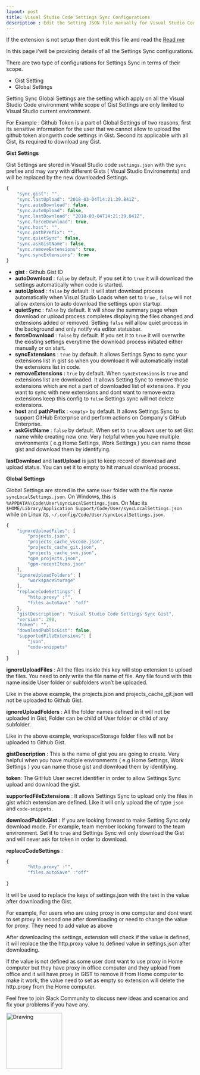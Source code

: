 ```yaml
---
layout: post
title: Visual Studio Code Settings Sync Configurations
description : Edit the Setting JSON file manually for Visual Studio Code Settings Sync.
---
```


If the extension is not setup then dont edit this file and read the [Read me](http://shanalikhan.github.io/2015/12/15/Visual-Studio-Code-Sync-Settings.html)


In this page i'will be providing details of all the Settings Sync configurations.

There are two type of configurations for Settings Sync in terms of their scope.

* Gist Setting
* Global Settings

Setting Sync Global Settings are the setting which apply on all the Visual Studio Code environment while scope of Gist Settings are only limited to Visual Studio current environment.

For Example : Github Token is a part of Global Settings of two reasons, first its sensitive information for the user that we cannot allow to upload the github token alongwith code settings in Gist. Second its applicable with all Gist, its required to download any Gist.

**Gist Settings**

Gist Settings are stored in Visual Studio code `settings.json` with the `sync` prefixe and may vary with different Gists ( Visual Studio Environemnts) and will be replaced by the new downloaded Settings.

```javascript
{
    "sync.gist": "",
    "sync.lastUpload": "2018-03-04T14:21:39.841Z",
    "sync.autoDownload": false,
    "sync.autoUpload": false,
    "sync.lastDownload": "2018-03-04T14:21:39.841Z",
    "sync.forceDownload": true,
    "sync.host": "",
    "sync.pathPrefix": "",
    "sync.quietSync": false,
    "sync.askGistName": false,
    "sync.removeExtensions": true,
    "sync.syncExtensions": true
}

```

* **gist** : Github Gist ID
* **autoDownload** : `false` by default. If you set it to `true` it will download the settings automatically when code is started.
* **autoUpload** : `false` by default. It will start download process automatically when Visual Studio Loads when set to `true` , `false` will not allow extension to auto download the settings upon startup.
* **quietSync** : `false` by default. It will show the summary page when download or upload process completes displaying the files changed and extensions added or removed. Setting `false` will allow quiet process in the background and only notify via editor statusbar.
* **forceDownload** : `false` by default. If you set it to `true` it will overwrite the existing settings everytime the download process initiated either manually or on start.
* **syncExtensions** : `true` by default. It allows Settings Sync to sync your extensions list in gist so when you download it will automatically install the extensions list in code.
* **removeExtensions** : `true` by default. When `syncExtensions` is `true` and extensions list are downloaded. It allows Setting Sync to remove those extensions which are not a part of downloaded list of extensions. If you want to sync with new extensions and dont want to remove extra extensions keep this config to `false` Settings sync will not delete extensions.
* **host** and **pathPrefix** : `<empty>` by default. It allows Settings Sync to support GitHub Enterprise and perform actions on Company's GitHub Enterprise.
* **askGistName** : `false` by default. When set to `true` allows user to set Gist name while creating new one. Very helpful when you have multiple environments ( e.g Home Settings, Work Settings ) you can name those gist and download them by identifying.


**lastDownload** and **lastUpload** is just to keep record of download and upload status. You can set it to empty to hit manual download process.



 
**Global Settings**

Global Settings are stored in the same `User` folder with the file name `syncLocalSettings.json`. On Windows, this is `%APPDATA%\Code\User\syncLocalSettings.json`. On Mac its `$HOME/Library/Application Support/Code/User/syncLocalSettings.json` while on Linux its, `~/.config/Code/User/syncLocalSettings.json`.


```javascript
{
    "ignoreUploadFiles": [
        "projects.json",
        "projects_cache_vscode.json",
        "projects_cache_git.json",
        "projects_cache_svn.json",
        "gpm_projects.json",
        "gpm-recentItems.json"
    ],
    "ignoreUploadFolders": [
        "workspaceStorage"
    ],
    "replaceCodeSettings": {
        "http.proxy" :"",
        "files.autoSave" :"off"
    },
    "gistDescription": "Visual Studio Code Settings Sync Gist",
    "version": 290,
    "token": "",
    "downloadPublicGist": false,
    "supportedFileExtensions": [
        "json",
        "code-snippets"
    ]
}
```

**ignoreUploadFiles**  : All the files inside this key will stop extension to upload the files. You need to only write the file name of file. Any file found with this name inside User folder or subfolders won’t be uploaded.

Like in the above example, the projects.json and projects_cache_git.json will not be uploaded to Github Gist.

**ignoreUploadFolders** : All the folder names defined in it will not be uploaded in Gist, Folder can be child of User folder or child of any subfolder.

Like in the above example, workspaceStorage folder files will not be uploaded to Github Gist.

**gistDescription** : This is the name of gist you are going to create. Very helpful when you have multiple environments ( e.g Home Settings, Work Settings ) you can name those gist and download them by identifying.

**token**: The GitHub User secret identifier in order to allow Settings Sync upload and download the gist.

**supportedFileExtensions** : It allows Settings Sync to upload only the files in gist which extension are defined. Like it will only upload the of type `json` and `code-snippets`.

**downloadPublicGist** : If you are looking forward to make Setting Sync only download mode. For example, team member looking forward to the team environment. Set it to `true` and Settings Sync will only download the Gist and will never ask for token in order to download.

**replaceCodeSettings** :

```javascript
{
        "http.proxy" :"",
        "files.autoSave" :"off"
            
}
```

It will be used to replace the keys of settings.json with the text in the value after downloading the Gist.

For example, For users who are using proxy in one computer and dont want to set proxy in second one after downloading or need to change the value for proxy. They need to add value as above

After downloading the settings, extension will check if the value is defined, it will replace the the http.proxy value to defined value in settings.json after downloading.

If the value is not defined as some user dont want to use proxy in Home computer but they have proxy in office computer and they upload from office and it will have proxy in GIST to remove it from Home computer to make it work, the value need to set as empty so extension will delete the http.proxy from the Home computer.


Feel free to join Slack Community to discuss new ideas and scenarios and fix your problems if you have any.

<a href="https://join.slack.com/t/codesettingssync/shared_invite/enQtMzE3MjY5NTczNDMwLTYwMTIwNGExOGE2MTJkZWU0OTU5MmI3ZTc4N2JkZjhjMzY1OTk5OGExZjkwMDMzMDU4ZTBlYjk5MGQwZmMyNzk">
<img src="https://shanalikhan.github.io/img/slack.PNG" alt="Drawing" style="width: 150px;"/>
</a>

